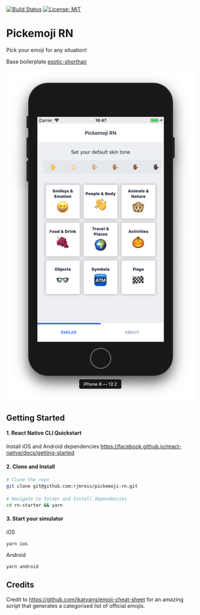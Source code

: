 [![Build Status](https://travis-ci.com/rjmreis/pickemoji-rn.svg?token=z2xQbSN8FL9n8nyaPMpD&branch=master)](https://travis-ci.com/rjmreis/pickemoji-rn)
[![License: MIT](https://img.shields.io/badge/License-MIT-yellow.svg)](https://opensource.org/licenses/MIT)

# Pickemoji RN
Pick your emoji for any situation!

Base boilerplate [exotic-shorthair](https://github.com/rjmreis/exotic-shorthair)

![screenshot](screenshot.png)

## Getting Started

#### 1. React Native CLI Quickstart
Install iOS and Android dependencies
https://facebook.github.io/react-native/docs/getting-started

#### 2. Clone and Install

```bash
# Clone the repo
git clone git@github.com:rjmreis/pickemoji-rn.git

# Navigate to folder and Install dependencies
cd rn-starter && yarn
```

#### 3. Start your simulator

iOS
```
yarn ios
```

Android
```
yarn android
```

## Credits
Credit to https://github.com/ikatyang/emoji-cheat-sheet for an amazing script that generates a categorised list of official emojis.
